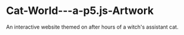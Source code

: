 # Cat-World---a-p5.js-Artwork
An interactive website themed on after hours of a witch's assistant cat.
